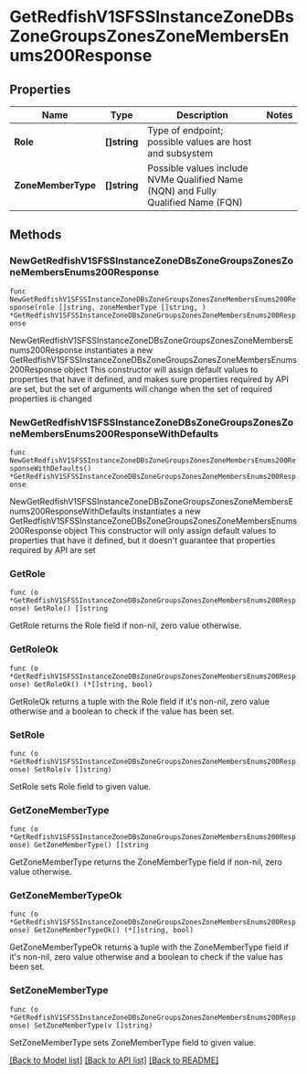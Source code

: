 # GetRedfishV1SFSSInstanceZoneDBsZoneGroupsZonesZoneMembersEnums200Response

## Properties

Name | Type | Description | Notes
------------ | ------------- | ------------- | -------------
**Role** | **[]string** | Type of endpoint; possible values are host and subsystem  | 
**ZoneMemberType** | **[]string** | Possible values include NVMe Qualified Name (NQN) and Fully Qualified Name (FQN) | 

## Methods

### NewGetRedfishV1SFSSInstanceZoneDBsZoneGroupsZonesZoneMembersEnums200Response

`func NewGetRedfishV1SFSSInstanceZoneDBsZoneGroupsZonesZoneMembersEnums200Response(role []string, zoneMemberType []string, ) *GetRedfishV1SFSSInstanceZoneDBsZoneGroupsZonesZoneMembersEnums200Response`

NewGetRedfishV1SFSSInstanceZoneDBsZoneGroupsZonesZoneMembersEnums200Response instantiates a new GetRedfishV1SFSSInstanceZoneDBsZoneGroupsZonesZoneMembersEnums200Response object
This constructor will assign default values to properties that have it defined,
and makes sure properties required by API are set, but the set of arguments
will change when the set of required properties is changed

### NewGetRedfishV1SFSSInstanceZoneDBsZoneGroupsZonesZoneMembersEnums200ResponseWithDefaults

`func NewGetRedfishV1SFSSInstanceZoneDBsZoneGroupsZonesZoneMembersEnums200ResponseWithDefaults() *GetRedfishV1SFSSInstanceZoneDBsZoneGroupsZonesZoneMembersEnums200Response`

NewGetRedfishV1SFSSInstanceZoneDBsZoneGroupsZonesZoneMembersEnums200ResponseWithDefaults instantiates a new GetRedfishV1SFSSInstanceZoneDBsZoneGroupsZonesZoneMembersEnums200Response object
This constructor will only assign default values to properties that have it defined,
but it doesn't guarantee that properties required by API are set

### GetRole

`func (o *GetRedfishV1SFSSInstanceZoneDBsZoneGroupsZonesZoneMembersEnums200Response) GetRole() []string`

GetRole returns the Role field if non-nil, zero value otherwise.

### GetRoleOk

`func (o *GetRedfishV1SFSSInstanceZoneDBsZoneGroupsZonesZoneMembersEnums200Response) GetRoleOk() (*[]string, bool)`

GetRoleOk returns a tuple with the Role field if it's non-nil, zero value otherwise
and a boolean to check if the value has been set.

### SetRole

`func (o *GetRedfishV1SFSSInstanceZoneDBsZoneGroupsZonesZoneMembersEnums200Response) SetRole(v []string)`

SetRole sets Role field to given value.


### GetZoneMemberType

`func (o *GetRedfishV1SFSSInstanceZoneDBsZoneGroupsZonesZoneMembersEnums200Response) GetZoneMemberType() []string`

GetZoneMemberType returns the ZoneMemberType field if non-nil, zero value otherwise.

### GetZoneMemberTypeOk

`func (o *GetRedfishV1SFSSInstanceZoneDBsZoneGroupsZonesZoneMembersEnums200Response) GetZoneMemberTypeOk() (*[]string, bool)`

GetZoneMemberTypeOk returns a tuple with the ZoneMemberType field if it's non-nil, zero value otherwise
and a boolean to check if the value has been set.

### SetZoneMemberType

`func (o *GetRedfishV1SFSSInstanceZoneDBsZoneGroupsZonesZoneMembersEnums200Response) SetZoneMemberType(v []string)`

SetZoneMemberType sets ZoneMemberType field to given value.



[[Back to Model list]](../README.md#documentation-for-models) [[Back to API list]](../README.md#documentation-for-api-endpoints) [[Back to README]](../README.md)


